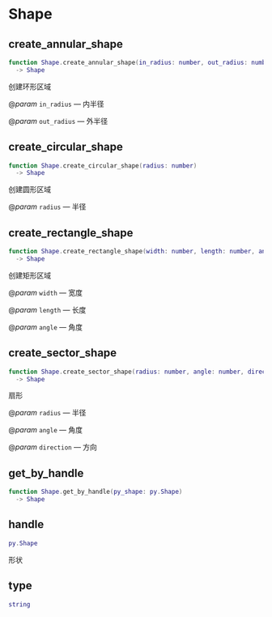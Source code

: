 # Shape

## create_annular_shape

```lua
function Shape.create_annular_shape(in_radius: number, out_radius: number)
  -> Shape
```

创建环形区域

@*param* `in_radius` — 内半径

@*param* `out_radius` — 外半径
## create_circular_shape

```lua
function Shape.create_circular_shape(radius: number)
  -> Shape
```

创建圆形区域

@*param* `radius` — 半径
## create_rectangle_shape

```lua
function Shape.create_rectangle_shape(width: number, length: number, angle: number)
  -> Shape
```

创建矩形区域

@*param* `width` — 宽度

@*param* `length` — 长度

@*param* `angle` — 角度
## create_sector_shape

```lua
function Shape.create_sector_shape(radius: number, angle: number, direction: number)
  -> Shape
```

扇形

@*param* `radius` — 半径

@*param* `angle` — 角度

@*param* `direction` — 方向
## get_by_handle

```lua
function Shape.get_by_handle(py_shape: py.Shape)
  -> Shape
```

## handle

```lua
py.Shape
```

形状
## type

```lua
string
```


